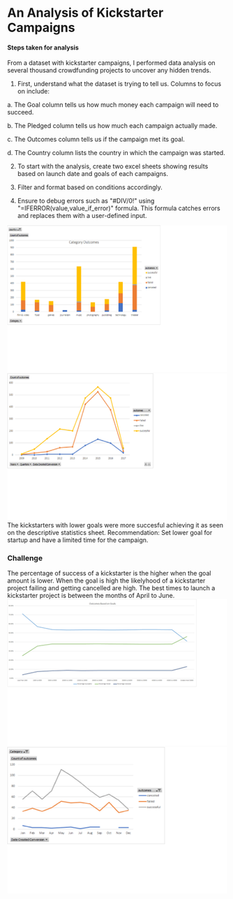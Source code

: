 # An Analysis of Kickstarter Campaigns

#### Steps taken for analysis

From a dataset with kickstarter campaigns, I performed data analysis on several thousand crowdfunding projects to uncover any hidden trends.

1. First, understand what the dataset is trying to tell us. Columns to focus on include:

  a. The Goal column tells us how much money each campaign will need to succeed.
  
  b. The Pledged column tells us how much each campaign actually made.
  
  c. The Outcomes column tells us if the campaign met its goal.
  
  d. The Country column lists the country in which the campaign was started.

2. To start with the analysis, create two excel sheets showing results based on launch date and goals of each campaigns.

3. Filter and format based on conditions accordingly.

4. Ensure to debug errors such as "#DIV/0!" using "=IFERROR(value,value_if_error)" formula. This formula catches errors and replaces them with a user-defined input. 

![Categoryoutcomes](https://github.com/Kalkidanalemaye/Kickstarter-analysis/blob/master/Categoryoutcomes.png)
![Outcomes](https://github.com/Kalkidanalemaye/Kickstarter-analysis/blob/master/Outcomes.png)
The kickstarters with lower goals were more succesful achieving it as seen on the descriptive statistics sheet.
Recommendation: Set lower goal for startup and have a limited time for the campaign. 
### Challenge
The percentage of success of a kickstarter is the higher when the goal amount is lower. 
When the goal is high the likelyhood of a kickstarter project failing and getting cancelled are high.
The best times to launch a kickstarter project is between the months of April to June.
![Goals](https://github.com/Kalkidanalemaye/Kickstarter-analysis/blob/master/Goals.png)
![launchdate](https://github.com/Kalkidanalemaye/Kickstarter-analysis/blob/master/launchdate.png)
